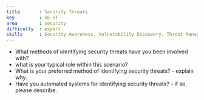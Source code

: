 ```yaml
---
title       : Security Threats
key         : SE-ST
area        : security
difficulty  : expert
skills      : Security Awareness, Vulnerability Discovery, Threat Management
---
```


- What methods of identifying security threats have you been involved with?
- what is your typical role within this scenario?
 - What is your preferred method of identifying security threats?
        - explain why.
 - Have you automated systems for identifying security threats?
        - if so, please describe.
